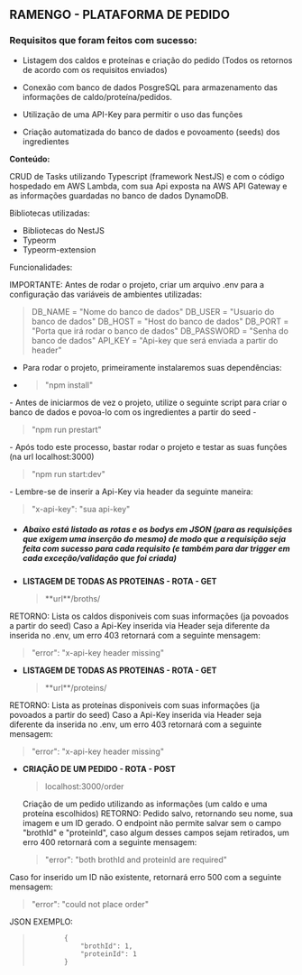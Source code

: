 <h2> RAMENGO - PLATAFORMA DE PEDIDO </h2>

<h3> Requisitos que foram feitos com sucesso: </h3>

- Listagem dos caldos e proteínas e criação do pedido (Todos os retornos de acordo com os requisitos enviados)

- Conexão com banco de dados PosgreSQL para armazenamento das informações de caldo/proteína/pedidos.

- Utilização de uma API-Key para permitir o uso das funções

- Criação automatizada do banco de dados e povoamento (seeds) dos ingredientes


**Conteúdo:**

CRUD de Tasks utilizando Typescript (framework NestJS) e com o código hospedado em AWS Lambda, com sua Api exposta na AWS API Gateway e as informações guardadas no banco de dados DynamoDB.

Bibliotecas utilizadas:

- Bibliotecas do NestJS
- Typeorm
- Typeorm-extension

Funcionalidades:

IMPORTANTE: Antes de rodar o projeto, criar um arquivo .env para a configuração das variáveis de ambientes utilizadas:
<blockquote>DB_NAME = "Nome do banco de dados"
DB_USER = "Usuario do banco de dados"
DB_HOST = "Host do banco de dados"
DB_PORT = "Porta que irá rodar o banco de dados"
DB_PASSWORD = "Senha do banco de dados"
API_KEY = "Api-key que será enviada a partir do header"
</blockquote>


- Para rodar o projeto, primeiramente instalaremos suas dependências:
-   <blockquote> "npm install"
  </blockquote>
- Antes de iniciarmos de vez o projeto, utilize o seguinte script para criar o banco de dados e povoa-lo com os ingredientes a partir do seed  -
  <blockquote> "npm run prestart"
  </blockquote>
- Após todo este processo, bastar rodar o projeto e testar as suas funções (na url localhost:3000)
  <blockquote> "npm run start:dev"
    </blockquote>
- Lembre-se de inserir a Api-Key via header da seguinte maneira:
  <blockquote> "x-api-key": "sua api-key"
    </blockquote>

<h5> 
  
- Abaixo está listado as rotas e os bodys em JSON (para as requisições que exigem uma inserção do mesmo) de modo que a requisição seja feita com sucesso para cada requisito (e também para dar trigger em cada exceção/validação que foi criada)</h5>

  - <strong>LISTAGEM DE TODAS AS PROTEINAS - ROTA - GET</strong> 
      <blockquote>**url**/broths/</blockquote>
  RETORNO: Lista os caldos disponiveis com suas informações (ja povoados a partir do seed)
  Caso a Api-Key inserida via Header seja diferente da inserida no .env, um erro 403 retornará com a seguinte mensagem:
      <blockquote>"error": "x-api-key header missing"</blockquote>


  - <strong>LISTAGEM DE TODAS AS PROTEINAS - ROTA - GET</strong> 
      <blockquote>**url**/proteins/</blockquote>
  RETORNO: Lista as proteínas disponiveis com suas informações (ja povoados a partir do seed)
  Caso a Api-Key inserida via Header seja diferente da inserida no .env, um erro 403 retornará com a seguinte mensagem:
      <blockquote>"error": "x-api-key header missing"</blockquote>

  
  - <strong>CRIAÇÃO DE UM PEDIDO - ROTA - POST</strong> 
        <blockquote>localhost:3000/order</blockquote>
  Criação de um pedido utilizando as informações (um caldo e uma proteína escolhidos)
  RETORNO: Pedido salvo, retornando seu nome, sua imagem e um ID gerado.
  O endpoint não permite salvar sem o campo "brothId" e "proteinId", caso algum desses campos sejam retirados, um erro 400 retornará com a seguinte mensagem:
      <blockquote>"error": "both brothId and proteinId are required"</blockquote>

  Caso for inserido um ID não existente, retornará erro 500 com a seguinte mensagem:
      <blockquote>"error": "could not place order"</blockquote>

  JSON EXEMPLO:

 <blockquote> 
           
            {
                "brothId": 1,
                "proteinId": 1
            }
            
 </blockquote>

